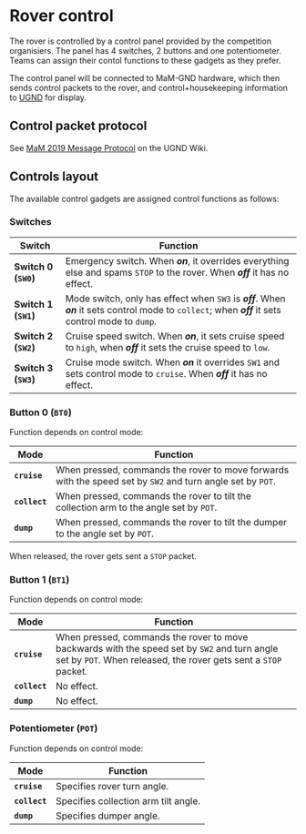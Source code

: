 # Rover control
The rover is controlled by a control panel provided by the competition organisiers. The panel has 4 switches, 2 buttons and one potentiometer. Teams can assign their contol functions to these gadgets as they prefer.

The control panel will be connected to MaM-GND hardware, which then sends control packets to the rover, and control+housekeeping information to [UGND](https://github.com/legokor/UniversalGnd) for display.

## Control packet protocol
See [MaM 2019 Message Protocol](https://github.com/legokor/UniversalGnd/wiki/MaM-2019-Message-Protocol) on the UGND Wiki.

## Controls layout
The available control gadgets are assigned control functions as follows:

### Switches
Switch | Function
--- | ---
**Switch 0 (`SW0`)** | Emergency switch. When ***on***, it overrides everything else and spams `STOP` to the rover. When ***off*** it has no effect.
**Switch 1 (`SW1`)** | Mode switch, only has effect when `SW3` is ***off***. When ***on*** it sets control mode to `collect`; when ***off*** it sets control mode to `dump`.
**Switch 2 (`SW2`)** | Cruise speed switch. When ***on***, it sets cruise speed to `high`, when ***off*** it sets the cruise speed to `low`.
**Switch 3 (`SW3`)** | Cruise mode switch. When ***on*** it overrides `SW1` and sets control mode to `cruise`. When ***off*** it has no effect.

### Button 0 (`BT0`)
Function depends on control mode:

Mode | Function
--- | ---
**`cruise`** | When pressed, commands the rover to move forwards with the speed set by `SW2` and turn angle set by `POT`.
**`collect`** | When pressed, commands the rover to tilt the collection arm to the angle set by `POT`. 
**`dump`** | When pressed, commands the rover to tilt the dumper to the angle set by `POT`.

When released, the rover gets sent a `STOP` packet.

### Button 1 (`BT1`)
Function depends on control mode:

Mode | Function
--- | ---
**`cruise`** | When pressed, commands the rover to move backwards with the speed set by `SW2` and turn angle set by `POT`. When released, the rover gets sent a `STOP` packet.
**`collect`** | No effect.
**`dump`** | No effect.

### Potentiometer (`POT`)
Function depends on control mode:

Mode | Function
--- | ---
**`cruise`** | Specifies rover turn angle.
**`collect`** | Specifies collection arm tilt angle.
**`dump`** | Specifies dumper angle.
